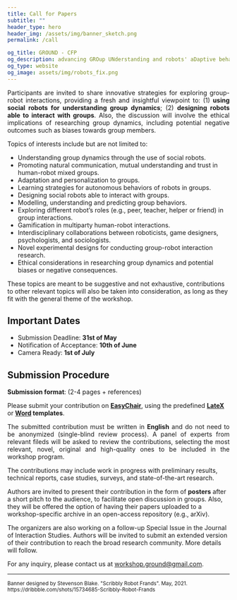 ```yaml
---
title: Call for Papers
subtitle: ""
header_type: hero
header_img: /assets/img/banner_sketch.png
permalink: /call

og_title: GROUND - CFP
og_description: advancing GROup UNderstanding and robots' aDaptive behavior
og_type: website
og_image: assets/img/robots_fix.png
---
```


<p style="text-align: justify;">
Participants are invited to share innovative strategies for exploring group-robot interactions, providing a fresh and insightful viewpoint to: (1) <b>using social robots for understanding group dynamics</b>; (2) <b>designing robots able to interact with groups</b>. Also, the discussion will involve the ethical implications of researching group dynamics, including potential negative outcomes such as biases towards group members.
</p>

Topics of interests include but are not limited to:
* Understanding group dynamics through the use of social robots.
* Promoting natural communication, mutual understanding and trust in human-robot mixed groups.
* Adaptation and personalization to groups.
* Learning strategies for autonomous behaviors of robots in groups.
* Designing social robots able to interact with groups.
* Modelling, understanding and predicting group behaviors.
* Exploring different robot’s roles (e.g., peer, teacher, helper or friend) in group interactions.
* Gamification in multiparty human-robot interactions.
* Interdisciplinary collaborations between roboticists, game designers, psychologists, and sociologists.
* Novel experimental designs for conducting group-robot interaction research.
* Ethical considerations in researching group dynamics and potential biases or negative consequences.

These topics are meant to be suggestive and not exhaustive, contributions to other relevant topics will also be taken into consideration, as long as they fit with the general theme of the workshop. 

## Important Dates
* Submission Deadline: **31st of May**
* Notification of Acceptance: **10th of June**
* Camera Ready: **1st of July**


## Submission Procedure

**Submission format**: (2-4 pages + references)

Please submit your contribution on **[EasyChair](https://easychair.org/my/conference?conf=ground24)**, using the predefined **[LateX](https://roboticsconference.org/docs/paper-template-latex.tar.gz)** or **[Word](https://roboticsconference.org/docs/paper-template-word.zip) templates**.

<p style="text-align: justify;">
The submitted contribution must be written in <b>English</b> and do not need to be anonymized (single-blind review process). A panel of experts from relevant fileds will be asked to review the contributions, selecting the most relevant, novel, original and high-quality ones to be included in the workshop program.<br>

The contributions may include work in progress with preliminary results, technical reports, case studies, surveys, and state-of-the-art research.<br>

Authors are invited to present their contribution in the form of <b>posters</b> after a short pitch to the audience, to facilitate open discussion in groups. Also, they will be offered the option of having their papers uploaded to a workshop-specific archive in an open-access repository (e.g., arXiv).<br>

The organizers are also working on a follow-up Special Issue in the Journal of Interaction Studies. Authors will be invited to submit an extended version of their contribution to reach the broad research community. More details will follow.
</p>

For any inquiry, please contact us at [workshop.ground@gmail.com](mailto:workshop.ground@gmail.com).

---

<p class="card-text"><small class="text-muted">Banner designed by Stevenson Blake. "Scribbly Robot Frands". May, 2021. <a>https://dribbble.com/shots/15734685-Scribbly-Robot-Frands</a></small></p>
